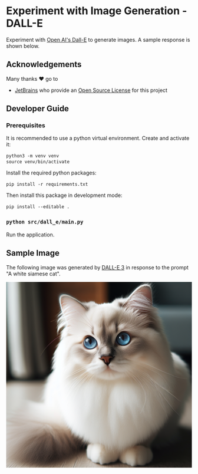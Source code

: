 # Experiment with Image Generation - DALL-E

Experiment with [Open AI's Dall-E](https://platform.openai.com/docs/guides/images/introduction) to generate images. A sample response is shown below.

## Acknowledgements

Many thanks ❤️ go to

- [JetBrains](https://www.jetbrains.com/?from=PROJECT-NAME) who provide an [Open Source License](https://www.jetbrains.com/community/opensource/) for this project

## Developer Guide

### Prerequisites

It is recommended to use a python virtual environment. Create and activate it:

```shell
python3 -m venv venv
source venv/bin/activate
```

Install the required python packages:

```shell
pip install -r requirements.txt
```

Then install this package in development mode:

```shell
pip install --editable .
```

### `python src/dall_e/main.py`

Run the application.

## Sample Image

The following image was generated by [DALL-E 3](https://platform.openai.com/docs/guides/images/introduction) in response to the prompt "A white siamese cat".

![A white siamese cat](./output.jpg)
